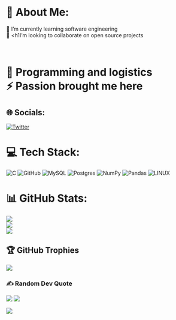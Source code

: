 # 💫 About Me:
🔭 I’m currently learning software  engineering<br>👯 <h1I’m looking to collaborate on open source projects<h1><br>💬 Programming and logistics<br>⚡ Passion brought me here


## 🌐 Socials:
[![Twitter](https://img.shields.io/badge/Twitter-%231DA1F2.svg?logo=Twitter&logoColor=white)](https://twitter.com/@samuel_wangechi) 

# 💻 Tech Stack:
![C](https://img.shields.io/badge/c-%2300599C.svg?style=plastic&logo=c&logoColor=white) ![GitHub](https://img.shields.io/badge/GitHub-%23121011.svg?style=plastic&logo=github&logoColor=white) ![MySQL](https://img.shields.io/badge/mysql-%2300f.svg?style=plastic&logo=mysql&logoColor=white) ![Postgres](https://img.shields.io/badge/postgres-%23316192.svg?style=plastic&logo=postgresql&logoColor=white) ![NumPy](https://img.shields.io/badge/numpy-%23013243.svg?style=plastic&logo=numpy&logoColor=white) ![Pandas](https://img.shields.io/badge/pandas-%23150458.svg?style=plastic&logo=pandas&logoColor=white) ![LINUX](https://img.shields.io/badge/Linux-FCC624?style=plastic&logo=linux&logoColor=black)
# 📊 GitHub Stats:
![](https://github-readme-stats.vercel.app/api?username=AVATARXAANG&theme=vue-dark&hide_border=false&include_all_commits=false&count_private=false)<br/>
![](https://github-readme-streak-stats.herokuapp.com/?user=AVATARXAANG&theme=vue-dark&hide_border=false)<br/>
![](https://github-readme-stats.vercel.app/api/top-langs/?username=AVATARXAANG&theme=vue-dark&hide_border=false&include_all_commits=false&count_private=false&layout=compact)

## 🏆 GitHub Trophies
![](https://github-profile-trophy.vercel.app/?username=AVATARXAANG&theme=radical&no-frame=false&no-bg=true&margin-w=4)

### ✍️ Random Dev Quote
![](https://quotes-github-readme.vercel.app/api?type=vetical&theme=tokyonight)
[![](https://visitcount.itsvg.in/api?id=AVATARXAANG&icon=1&color=0)](https://visitcount.itsvg.in)
<!-- Proudly created with GPRM ( https://gprm.itsvg.in ) -->
<a href="https://visitcount.itsvg.in">
  <img src="https://visitcount.itsvg.in/api?id=AVATARXAANG&label=Profile%20Views&icon=8&pretty=false" />
</a>
